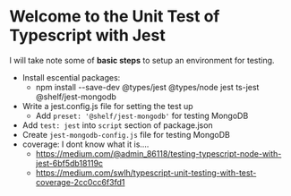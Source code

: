 # Welcome to the Unit Test of Typescript with Jest

I will take note some of **basic steps** to setup an environment for testing.

- Install escential packages:
  - npm install --save-dev @types/jest @types/node jest ts-jest @shelf/jest-mongodb
- Write a jest.config.js file for setting the test up
  - Add `preset: '@shelf/jest-mongodb'` for testing MongoDB
- Add `test: jest` into `script` section of package.json
- Create `jest-mongodb-config.js` file for testing MongoDB
- coverage: I dont know what it is....
  - https://medium.com/@admin_86118/testing-typescript-node-with-jest-6bf5db18119c
  - https://medium.com/swlh/typescript-unit-testing-with-test-coverage-2cc0cc6f3fd1
